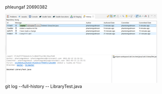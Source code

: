 phleungaf 20690382

![image](https://github.com/phantomgodmoon/comp3111-lab1-2020s/blob/master/eclipse-workspace/Lab1/Screenshot%202021-02-23%20220132.png?raw=true)
git log --full-history -- LibraryTest.java